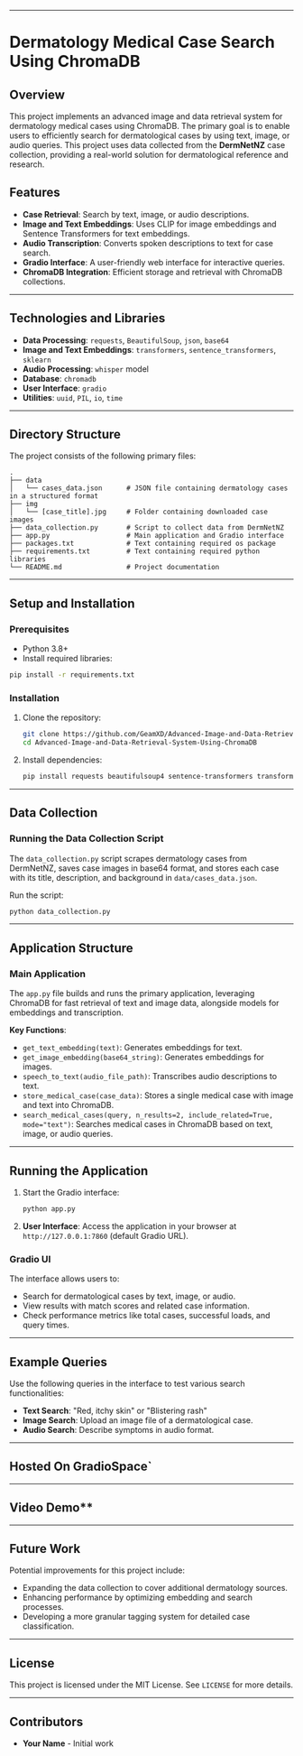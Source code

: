 
---
# Dermatology Medical Case Search Using ChromaDB

## Overview
This project implements an advanced image and data retrieval system for dermatology medical cases using ChromaDB. The primary goal is to enable users to efficiently search for dermatological cases by using text, image, or audio queries. This project uses data collected from the **DermNetNZ** case collection, providing a real-world solution for dermatological reference and research.

## Features
- **Case Retrieval**: Search by text, image, or audio descriptions.
- **Image and Text Embeddings**: Uses CLIP for image embeddings and Sentence Transformers for text embeddings.
- **Audio Transcription**: Converts spoken descriptions to text for case search.
- **Gradio Interface**: A user-friendly web interface for interactive queries.
- **ChromaDB Integration**: Efficient storage and retrieval with ChromaDB collections.

---

## Technologies and Libraries

- **Data Processing**: `requests`, `BeautifulSoup`, `json`, `base64`
- **Image and Text Embeddings**: `transformers`, `sentence_transformers`, `sklearn`
- **Audio Processing**: `whisper` model
- **Database**: `chromadb`
- **User Interface**: `gradio`
- **Utilities**: `uuid`, `PIL`, `io`, `time`

---

## Directory Structure
The project consists of the following primary files:

```plaintext
.
├── data
│   └── cases_data.json      # JSON file containing dermatology cases in a structured format
├── img
│   └── [case_title].jpg     # Folder containing downloaded case images
├── data_collection.py       # Script to collect data from DermNetNZ
├── app.py                   # Main application and Gradio interface
├── packages.txt             # Text containing required os package
├── requirements.txt         # Text containing required python libraries
└── README.md                # Project documentation
```

---

## Setup and Installation

### Prerequisites
- Python 3.8+
- Install required libraries:
```bash
pip install -r requirements.txt
```

### Installation

1. Clone the repository:
   ```bash
   git clone https://github.com/GeamXD/Advanced-Image-and-Data-Retrieval-System-Using-ChromaDB.git
   cd Advanced-Image-and-Data-Retrieval-System-Using-ChromaDB
   ```

2. Install dependencies:
   ```bash
   pip install requests beautifulsoup4 sentence-transformers transformers chromadb gradio
   ```

---

## Data Collection

### Running the Data Collection Script
The `data_collection.py` script scrapes dermatology cases from DermNetNZ, saves case images in base64 format, and stores each case with its title, description, and background in `data/cases_data.json`.

Run the script:
```bash
python data_collection.py
```

---

## Application Structure

### Main Application
The `app.py` file builds and runs the primary application, leveraging ChromaDB for fast retrieval of text and image data, alongside models for embeddings and transcription.

**Key Functions**:
- `get_text_embedding(text)`: Generates embeddings for text.
- `get_image_embedding(base64_string)`: Generates embeddings for images.
- `speech_to_text(audio_file_path)`: Transcribes audio descriptions to text.
- `store_medical_case(case_data)`: Stores a single medical case with image and text into ChromaDB.
- `search_medical_cases(query, n_results=2, include_related=True, mode="text")`: Searches medical cases in ChromaDB based on text, image, or audio queries.

---

## Running the Application

1. Start the Gradio interface:
   ```bash
   python app.py
   ```
2. **User Interface**: Access the application in your browser at `http://127.0.0.1:7860` (default Gradio URL).

### Gradio UI
The interface allows users to:
- Search for dermatological cases by text, image, or audio.
- View results with match scores and related case information.
- Check performance metrics like total cases, successful loads, and query times.

---

## Example Queries
Use the following queries in the interface to test various search functionalities:
- **Text Search**: "Red, itchy skin" or "Blistering rash"
- **Image Search**: Upload an image file of a dermatological case.
- **Audio Search**: Describe symptoms in audio format.

---
## Hosted On GradioSpace`

---

## Video Demo**

---


## Future Work
Potential improvements for this project include:
- Expanding the data collection to cover additional dermatology sources.
- Enhancing performance by optimizing embedding and search processes.
- Developing a more granular tagging system for detailed case classification.

---

## License
This project is licensed under the MIT License. See `LICENSE` for more details.

---

## Contributors
- **Your Name** - Initial work